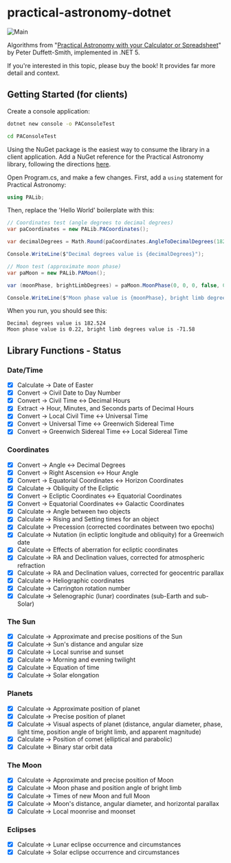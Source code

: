 # practical-astronomy-dotnet

![Main](https://github.com/jfcarr-astronomy/practical-astronomy-dotnet/workflows/Build-Test/badge.svg)

Algorithms from "[Practical Astronomy with your Calculator or Spreadsheet](https://www.amazon.com/Practical-Astronomy-your-Calculator-Spreadsheet/dp/1108436072)" by Peter Duffett-Smith, implemented in .NET 5.

If you're interested in this topic, please buy the book! It provides far more detail and context.

## Getting Started (for clients)

Create a console application:

```bash
dotnet new console -o PAConsoleTest

cd PAConsoleTest
```

Using the NuGet package is the easiest way to consume the library in a client application.  Add a NuGet reference for the Practical Astronomy library, following the directions [here](https://www.nuget.org/packages/PracticalAstronomyDotNet/).

Open Program.cs, and make a few changes.  First, add a `using` statement for Practical Astronomy:

```csharp
using PALib;
```

Then, replace the 'Hello World' boilerplate with this:

```csharp
// Coordinates test (angle degrees to decimal degrees)
var paCoordinates = new PALib.PACoordinates();

var decimalDegrees = Math.Round(paCoordinates.AngleToDecimalDegrees(182, 31, 27), 3);

Console.WriteLine($"Decimal degrees value is {decimalDegrees}");

// Moon test (approximate moon phase)
var paMoon = new PALib.PAMoon();

var (moonPhase, brightLimbDegrees) = paMoon.MoonPhase(0, 0, 0, false, 0, 1, 9, 2003, PAAccuracyLevel.Approximate);

Console.WriteLine($"Moon phase value is {moonPhase}, bright limb degrees value is {brightLimbDegrees}");
```

When you run, you should see this:

```
Decimal degrees value is 182.524
Moon phase value is 0.22, bright limb degrees value is -71.58
```
## Library Functions - Status

### Date/Time

- [x] Calculate -> Date of Easter
- [x] Convert -> Civil Date to Day Number
- [x] Convert -> Civil Time <-> Decimal Hours
- [x] Extract -> Hour, Minutes, and Seconds parts of Decimal Hours
- [x] Convert -> Local Civil Time <-> Universal Time
- [x] Convert -> Universal Time <-> Greenwich Sidereal Time
- [x] Convert -> Greenwich Sidereal Time <-> Local Sidereal Time

### Coordinates

- [x] Convert -> Angle <-> Decimal Degrees
- [x] Convert -> Right Ascension <-> Hour Angle
- [x] Convert -> Equatorial Coordinates <-> Horizon Coordinates
- [x] Calculate -> Obliquity of the Ecliptic
- [x] Convert -> Ecliptic Coordinates <-> Equatorial Coordinates
- [x] Convert -> Equatorial Coordinates <-> Galactic Coordinates
- [x] Calculate -> Angle between two objects
- [x] Calculate -> Rising and Setting times for an object
- [x] Calculate -> Precession (corrected coordinates between two epochs)
- [x] Calculate -> Nutation (in ecliptic longitude and obliquity) for a Greenwich date
- [x] Calculate -> Effects of aberration for ecliptic coordinates
- [x] Calculate -> RA and Declination values, corrected for atmospheric refraction
- [x] Calculate -> RA and Declination values, corrected for geocentric parallax
- [x] Calculate -> Heliographic coordinates
- [x] Calculate -> Carrington rotation number
- [x] Calculate -> Selenographic (lunar) coordinates (sub-Earth and sub-Solar)

### The Sun

- [x] Calculate -> Approximate and precise positions of the Sun
- [x] Calculate -> Sun's distance and angular size
- [x] Calculate -> Local sunrise and sunset
- [x] Calculate -> Morning and evening twilight
- [x] Calculate -> Equation of time
- [x] Calculate -> Solar elongation

### Planets

- [x] Calculate -> Approximate position of planet
- [x] Calculate -> Precise position of planet
- [x] Calculate -> Visual aspects of planet (distance, angular diameter, phase, light time, position angle of bright limb, and apparent magnitude)
- [x] Calculate -> Position of comet (elliptical and parabolic)
- [x] Calculate -> Binary star orbit data

### The Moon

- [x] Calculate -> Approximate and precise position of Moon
- [x] Calculate -> Moon phase and position angle of bright limb
- [x] Calculate -> Times of new Moon and full Moon
- [x] Calculate -> Moon's distance, angular diameter, and horizontal parallax
- [x] Calculate -> Local moonrise and moonset

### Eclipses

- [x] Calculate -> Lunar eclipse occurrence and circumstances
- [x] Calculate -> Solar eclipse occurrence and circumstances
